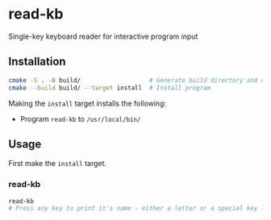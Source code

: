 # read-kb

Single-key keyboard reader for interactive program input

## Installation

```bash
cmake -S . -B build/                   # Generate build directory and configure project
cmake --build build/ --target install  # Install program
```

Making the `install` target installs the following:

* Program `read-kb` to `/usr/local/bin/`

## Usage

First make the `install` target.

### read-kb

```bash
read-kb
# Press any key to print it's name - either a letter or a special key like "Shft-Ctrl-Alt-F8"
```
